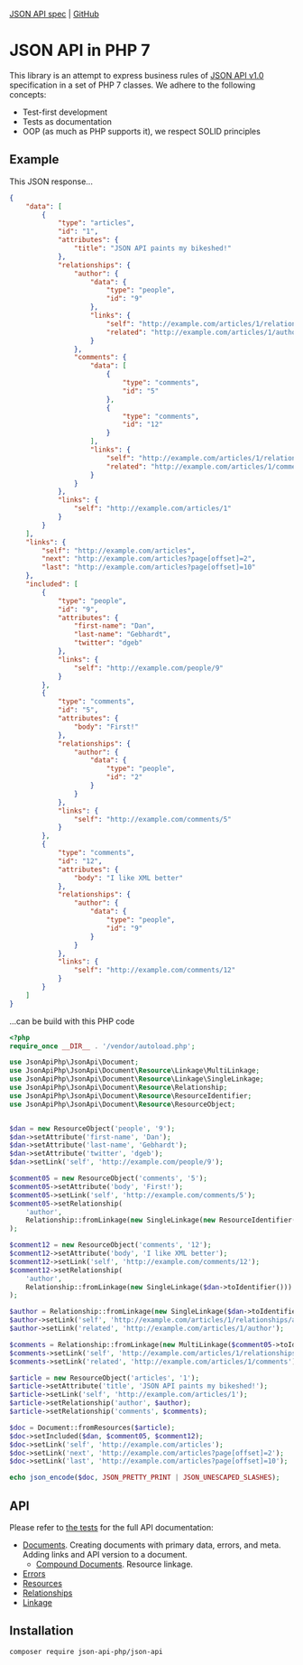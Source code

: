 [JSON API spec](http://jsonapi.org/format/) | [GitHub](https://github.com/json-api-php/json-api) 
# JSON API in PHP 7

This library is an attempt to express business rules of [JSON API v1.0](http://jsonapi.org/format/) 
specification in a set of PHP 7 classes. We adhere to the following concepts:
- Test-first development
- Tests as documentation
- OOP (as much as PHP supports it), we respect SOLID principles

## Example

This JSON response...
```json
{
    "data": [
        {
            "type": "articles",
            "id": "1",
            "attributes": {
                "title": "JSON API paints my bikeshed!"
            },
            "relationships": {
                "author": {
                    "data": {
                        "type": "people",
                        "id": "9"
                    },
                    "links": {
                        "self": "http://example.com/articles/1/relationships/author",
                        "related": "http://example.com/articles/1/author"
                    }
                },
                "comments": {
                    "data": [
                        {
                            "type": "comments",
                            "id": "5"
                        },
                        {
                            "type": "comments",
                            "id": "12"
                        }
                    ],
                    "links": {
                        "self": "http://example.com/articles/1/relationships/comments",
                        "related": "http://example.com/articles/1/comments"
                    }
                }
            },
            "links": {
                "self": "http://example.com/articles/1"
            }
        }
    ],
    "links": {
        "self": "http://example.com/articles",
        "next": "http://example.com/articles?page[offset]=2",
        "last": "http://example.com/articles?page[offset]=10"
    },
    "included": [
        {
            "type": "people",
            "id": "9",
            "attributes": {
                "first-name": "Dan",
                "last-name": "Gebhardt",
                "twitter": "dgeb"
            },
            "links": {
                "self": "http://example.com/people/9"
            }
        },
        {
            "type": "comments",
            "id": "5",
            "attributes": {
                "body": "First!"
            },
            "relationships": {
                "author": {
                    "data": {
                        "type": "people",
                        "id": "2"
                    }
                }
            },
            "links": {
                "self": "http://example.com/comments/5"
            }
        },
        {
            "type": "comments",
            "id": "12",
            "attributes": {
                "body": "I like XML better"
            },
            "relationships": {
                "author": {
                    "data": {
                        "type": "people",
                        "id": "9"
                    }
                }
            },
            "links": {
                "self": "http://example.com/comments/12"
            }
        }
    ]
}
```
...can be build with this PHP code
```php
<?php
require_once __DIR__ . '/vendor/autoload.php';

use JsonApiPhp\JsonApi\Document;
use JsonApiPhp\JsonApi\Document\Resource\Linkage\MultiLinkage;
use JsonApiPhp\JsonApi\Document\Resource\Linkage\SingleLinkage;
use JsonApiPhp\JsonApi\Document\Resource\Relationship;
use JsonApiPhp\JsonApi\Document\Resource\ResourceIdentifier;
use JsonApiPhp\JsonApi\Document\Resource\ResourceObject;


$dan = new ResourceObject('people', '9');
$dan->setAttribute('first-name', 'Dan');
$dan->setAttribute('last-name', 'Gebhardt');
$dan->setAttribute('twitter', 'dgeb');
$dan->setLink('self', 'http://example.com/people/9');

$comment05 = new ResourceObject('comments', '5');
$comment05->setAttribute('body', 'First!');
$comment05->setLink('self', 'http://example.com/comments/5');
$comment05->setRelationship(
    'author',
    Relationship::fromLinkage(new SingleLinkage(new ResourceIdentifier('people', '2')))
);

$comment12 = new ResourceObject('comments', '12');
$comment12->setAttribute('body', 'I like XML better');
$comment12->setLink('self', 'http://example.com/comments/12');
$comment12->setRelationship(
    'author',
    Relationship::fromLinkage(new SingleLinkage($dan->toIdentifier()))
);

$author = Relationship::fromLinkage(new SingleLinkage($dan->toIdentifier()));
$author->setLink('self', 'http://example.com/articles/1/relationships/author');
$author->setLink('related', 'http://example.com/articles/1/author');

$comments = Relationship::fromLinkage(new MultiLinkage($comment05->toIdentifier(), $comment12->toIdentifier()));
$comments->setLink('self', 'http://example.com/articles/1/relationships/comments');
$comments->setLink('related', 'http://example.com/articles/1/comments');

$article = new ResourceObject('articles', '1');
$article->setAttribute('title', 'JSON API paints my bikeshed!');
$article->setLink('self', 'http://example.com/articles/1');
$article->setRelationship('author', $author);
$article->setRelationship('comments', $comments);

$doc = Document::fromResources($article);
$doc->setIncluded($dan, $comment05, $comment12);
$doc->setLink('self', 'http://example.com/articles');
$doc->setLink('next', 'http://example.com/articles?page[offset]=2');
$doc->setLink('last', 'http://example.com/articles?page[offset]=10');

echo json_encode($doc, JSON_PRETTY_PRINT | JSON_UNESCAPED_SLASHES);
```
## API
Please refer to [the tests](https://github.com/json-api-php/json-api/tree/master/test) for the full API documentation:
* [Documents](https://github.com/json-api-php/json-api/tree/master/test/Document/DocumentTest.php). Creating documents with primary data, errors, and meta. 
Adding links and API version to a document.
    * [Compound Documents](https://github.com/json-api-php/json-api/tree/master/test/Document/CompoundDocumentTest.php). Resource linkage.
* [Errors](https://github.com/json-api-php/json-api/tree/master/test/Document/ErrorTest.php)
* [Resources](https://github.com/json-api-php/json-api/tree/master/test/Document/Resource/ResourceTest.php)
* [Relationships](https://github.com/json-api-php/json-api/tree/master/test/Document/Resource/Relationship/RelationshipTest.php)
* [Linkage](https://github.com/json-api-php/json-api/tree/master/test/Document/Resource/Relationship/LinkageTest.php)
## Installation
`composer require json-api-php/json-api`
